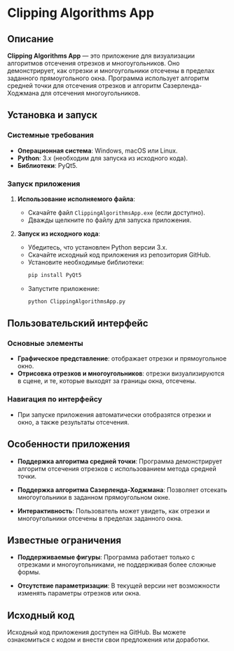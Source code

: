 # Clipping Algorithms App

## Описание
**Clipping Algorithms App** — это приложение для визуализации алгоритмов отсечения отрезков и многоугольников. Оно демонстрирует, как отрезки и многоугольники отсечены в пределах заданного прямоугольного окна. Программа использует алгоритм средней точки для отсечения отрезков и алгоритм Сазерленда-Ходжмана для отсечения многоугольников.

## Установка и запуск

### Системные требования
- **Операционная система**: Windows, macOS или Linux.
- **Python**: 3.x (необходим для запуска из исходного кода).
- **Библиотеки**: PyQt5.

### Запуск приложения
1. **Использование исполняемого файла**:
   - Скачайте файл `ClippingAlgorithmsApp.exe` (если доступно).
   - Дважды щелкните по файлу для запуска приложения.

2. **Запуск из исходного кода**:
   - Убедитесь, что установлен Python версии 3.x.
   - Скачайте исходный код приложения из репозитория GitHub.
   - Установите необходимые библиотеки:
     ```bash
     pip install PyQt5
     ```
   - Запустите приложение:
     ```bash
     python ClippingAlgorithmsApp.py
     ```

## Пользовательский интерфейс

### Основные элементы
- **Графическое представление**: отображает отрезки и прямоугольное окно.
- **Отрисовка отрезков и многоугольников**: отрезки визуализируются в сцене, и те, которые выходят за границы окна, отсечены.

### Навигация по интерфейсу
- При запуске приложения автоматически отобразятся отрезки и окно, а также результаты отсечения.

## Особенности приложения

- **Поддержка алгоритма средней точки**: Программа демонстрирует алгоритм отсечения отрезков с использованием метода средней точки.

- **Поддержка алгоритма Сазерленда-Ходжмана**: Позволяет отсекать многоугольники в заданном прямоугольном окне.

- **Интерактивность**: Пользователь может увидеть, как отрезки и многоугольники отсечены в пределах заданного окна.

## Известные ограничения
- **Поддерживаемые фигуры**: Программа работает только с отрезками и многоугольниками, не поддерживая более сложные формы.

- **Отсутствие параметризации**: В текущей версии нет возможности изменять параметры отрезков или окна.

## Исходный код
Исходный код приложения доступен на GitHub. Вы можете ознакомиться с кодом и внести свои предложения или доработки.
